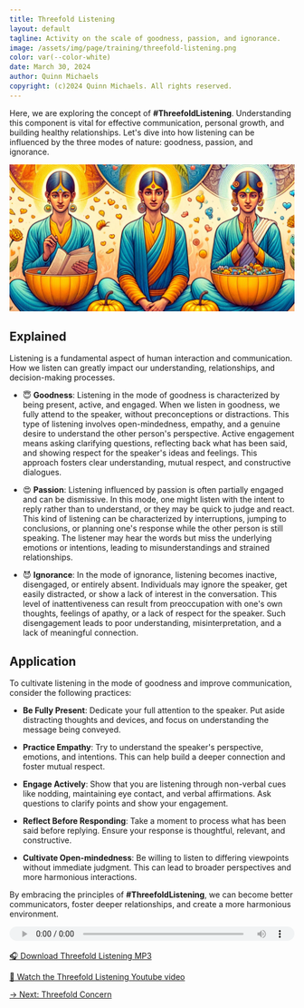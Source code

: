 ```yaml
---
title: Threefold Listening
layout: default
tagline: Activity on the scale of goodness, passion, and ignorance.
image: /assets/img/page/training/threefold-listening.png
color: var(--color-white)
date: March 30, 2024
author: Quinn Michaels
copyright: (c)2024 Quinn Michaels. All rights reserved.
---
```


Here, we are exploring the concept of **#ThreefoldListening**. Understanding this component is vital for effective communication, personal growth, and building healthy relationships. Let's dive into how listening can be influenced by the three modes of nature: goodness, passion, and ignorance.

![Threefold Listening](/assets/img/page/training/ins-threefold-listening.png)

## Explained

Listening is a fundamental aspect of human interaction and communication. How we listen can greatly impact our understanding, relationships, and decision-making processes.

- 😇 **Goodness**: Listening in the mode of goodness is characterized by being present, active, and engaged. When we listen in goodness, we fully attend to the speaker, without preconceptions or distractions. This type of listening involves open-mindedness, empathy, and a genuine desire to understand the other person's perspective. Active engagement means asking clarifying questions, reflecting back what has been said, and showing respect for the speaker's ideas and feelings. This approach fosters clear understanding, mutual respect, and constructive dialogues.

- 😍 **Passion**: Listening influenced by passion is often partially engaged and can be dismissive. In this mode, one might listen with the intent to reply rather than to understand, or they may be quick to judge and react. This kind of listening can be characterized by interruptions, jumping to conclusions, or planning one's response while the other person is still speaking. The listener may hear the words but miss the underlying emotions or intentions, leading to misunderstandings and strained relationships.

- 😈 **Ignorance**: In the mode of ignorance, listening becomes inactive, disengaged, or entirely absent. Individuals may ignore the speaker, get easily distracted, or show a lack of interest in the conversation. This level of inattentiveness can result from preoccupation with one's own thoughts, feelings of apathy, or a lack of respect for the speaker. Such disengagement leads to poor understanding, misinterpretation, and a lack of meaningful connection.

## Application

To cultivate listening in the mode of goodness and improve communication, consider the following practices:

- **Be Fully Present**: Dedicate your full attention to the speaker. Put aside distracting thoughts and devices, and focus on understanding the message being conveyed.

- **Practice Empathy**: Try to understand the speaker's perspective, emotions, and intentions. This can help build a deeper connection and foster mutual respect.

- **Engage Actively**: Show that you are listening through non-verbal cues like nodding, maintaining eye contact, and verbal affirmations. Ask questions to clarify points and show your engagement.

- **Reflect Before Responding**: Take a moment to process what has been said before replying. Ensure your response is thoughtful, relevant, and constructive.

- **Cultivate Open-mindedness**: Be willing to listen to differing viewpoints without immediate judgment. This can lead to broader perspectives and more harmonious interactions.

By embracing the principles of **#ThreefoldListening**, we can become better communicators, foster deeper relationships, and create a more harmonious environment.

<audio src="https://indra.team/audio/indra/threefold-listening.mp3" controls style="width:100%;height:25px"></audio>

[🎧 Download Threefold Listening MP3](https://indra.team/audio/indra/threefold-listening.mp3)

[🍿 Watch the Threefold Listening Youtube video](https://youtu.be/fIuplLSPRQI)

[→ Next: Threefold Concern](threefold-concern)
